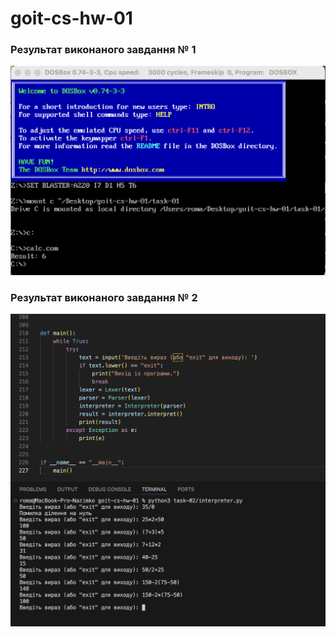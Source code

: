 # goit-cs-hw-01

### Результат виконаного завдання № 1

![Results](./task-01/task-01.png)

### Результат виконаного завдання № 2

![Results](./task-02/task-02.png)
